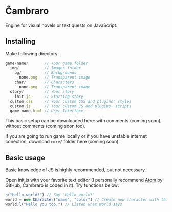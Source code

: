 # Ĉambraro
Engine for visual novels or text quests on JavaScript.

## Installing
Make following directory:
```js
game-name/       // Your game folder
  img/           // Images folder
    bg/          // Backgrounds
      none.png   // Transparent image
    char/        // Characters
      none.png   // Transparent image
  story/         // Your story
    init.js      // Starting story
  custom.css     // Your custom CSS and plugins' styles
  custom.js      // Your custom JS and plugins' scripts
  game-name.html // User Interface
```

This basic setup can be downloaded here: with comments (coming soon), without comments (coming soon too).

If you are going to run game locally or if you have unstable internet conection, download `core/` folder here (coming soon).

## Basic usage

Basic knowledge of JS is highly recommended, but not necessary.

Open init.js with your favorite text editor (I personally recommend [Atom](https://atom.io/) by GitHub, Ĉambraro is coded in it). Try functions below:

```js
s("Hello world!") // Say "Hello world!"
world = new Character("name", "color") // Create new character with this name and that color
world.l("Hello you too.") // Listen what World says
```
